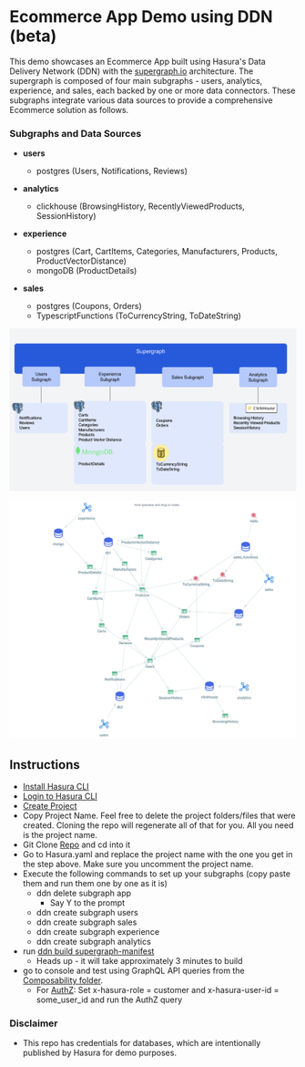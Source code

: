 # Ecommerce App Demo using DDN (beta)
This demo showcases an Ecommerce App built using Hasura's Data Delivery Network (DDN) with the [supergraph.io](https://supergraph.io/) architecture. The supergraph is composed of four main subgraphs - users, analytics, experience, and sales, each backed by one or more data connectors. These subgraphs integrate various data sources to provide a comprehensive Ecommerce solution as follows.

### Subgraphs and Data Sources

- **users**
  - postgres (Users, Notifications, Reviews)
  
- **analytics**
  - clickhouse (BrowsingHistory, RecentlyViewedProducts, SessionHistory)
  
- **experience**
  - postgres (Cart, CartItems, Categories, Manufacturers, Products, ProductVectorDistance)
  - mongoDB (ProductDetails)
  
- **sales**
  - postgres (Coupons, Orders)
  - TypescriptFunctions (ToCurrencyString, ToDateString)

![alt text](supergraph-1.png)

![alt text](supergraph-2.png)

## Instructions

- [Install Hasura CLI](https://hasura.io/docs/3.0/cli/installation)
- [Login to Hasura CLI](https://hasura.io/docs/3.0/cli/commands/login)
- [Create Project](https://hasura.io/docs/3.0/cli/commands/create-project)
- Copy Project Name. Feel free to delete the project folders/files that were created. Cloning the repo will regenerate all of that for you. All you need is the project name.
- Git Clone [Repo](https://github.com/hasura/ddn_beta_ecommerce.git) and cd into it
- Go to Hasura.yaml and replace the project name with the one you get in the step above. Make sure you uncomment the project name. 
- Execute the following commands to set up your subgraphs (copy paste them and run them one by one as it is)
    - ddn delete subgraph app
        - Say Y to the prompt
    - ddn create subgraph users
    - ddn create subgraph sales
    - ddn create subgraph experience
    - ddn create subgraph analytics
- run [ddn build supergraph-manifest](https://hasura.io/docs/3.0/cli/commands/build-supergraph-manifest)
    - Heads up - it will take approximately 3 minutes to build
- go to console and test using GraphQL API queries from the [Composability folder](https://github.com/hasura/ddn_beta_ecommerce/tree/main/Composability).
  - For [AuthZ](https://github.com/hasura/ddn_beta_ecommerce/blob/main/Composability/authZ.graphQL): Set x-hasura-role = customer and x-hasura-user-id = some_user_id and run the AuthZ query

### Disclaimer
- This repo has credentials for databases, which are intentionally published by Hasura for demo purposes.
